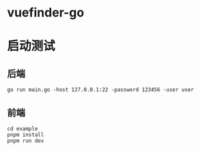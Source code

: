# vuefinder-go

# 启动测试

## 后端

```
go run main.go -host 127.0.0.1:22 -password 123456 -user user
```

## 前端

```
cd example
pnpm install
pnpm run dev
```
